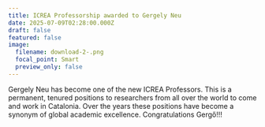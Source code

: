 ```yaml
---
title: ICREA Professorship awarded to Gergely Neu
date: 2025-07-09T02:28:00.000Z
draft: false
featured: false
image:
  filename: download-2-.png
  focal_point: Smart
  preview_only: false
---
```

Gergely Neu has become one of the new ICREA Professors. This is a permanent, tenured positions to researchers from all over the world to come and work in Catalonia. Over the years these positions have become a synonym of global academic excellence. Congratulations Gergő!!!
